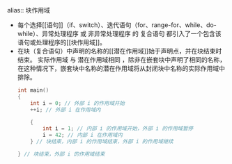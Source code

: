 alias:: 块作用域

- 每个选择[[语句]]（if、switch）、迭代语句（for、range-for、while、do-while）、异常处理程序 或 非异常处理程序 的 复合语句 都引入了一个包含该语句或处理程序的[[块作用域]]。
- 在块（复合语句）中声明的名称的[[潜在作用域]]始于声明点，并在块结束时结束。
  实际作用域 与 潜在作用域相同 ，除非在嵌套块中声明了相同的名称，在这种情况下，嵌套块中名称的潜在作用域将从封闭块中名称的实际作用域中排除。
  ``` cpp
  int main()
  {
      int i = 0; // 外部 i 的作用域开始
      ++i; // 外部 i 在作用域内
  
      {
          int i = 1; // 内部 i 的作用域开始，外部 i 的作用域暂停
          i = 42; // 内部 i 在作用域内
      } // 块结束，内部 i 的作用域结束，外部 i 的作用域继续
  
  } // 块结束，外部 i 的作用域结束
  
  ```